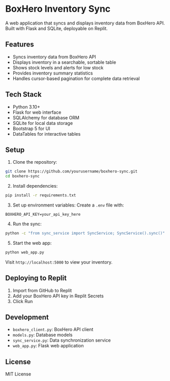 # BoxHero Inventory Sync

A web application that syncs and displays inventory data from BoxHero API. Built with Flask and SQLite, deployable on Replit.

## Features

- Syncs inventory data from BoxHero API
- Displays inventory in a searchable, sortable table
- Shows stock levels and alerts for low stock
- Provides inventory summary statistics
- Handles cursor-based pagination for complete data retrieval

## Tech Stack

- Python 3.10+
- Flask for web interface
- SQLAlchemy for database ORM
- SQLite for local data storage
- Bootstrap 5 for UI
- DataTables for interactive tables

## Setup

1. Clone the repository:
```bash
git clone https://github.com/yourusername/boxhero-sync.git
cd boxhero-sync
```

2. Install dependencies:
```bash
pip install -r requirements.txt
```

3. Set up environment variables:
Create a `.env` file with:
```
BOXHERO_API_KEY=your_api_key_here
```

4. Run the sync:
```bash
python -c "from sync_service import SyncService; SyncService().sync()"
```

5. Start the web app:
```bash
python web_app.py
```

Visit `http://localhost:5000` to view your inventory.

## Deploying to Replit

1. Import from GitHub to Replit
2. Add your BoxHero API key in Replit Secrets
3. Click Run

## Development

- `boxhero_client.py`: BoxHero API client
- `models.py`: Database models
- `sync_service.py`: Data synchronization service
- `web_app.py`: Flask web application

## License

MIT License
